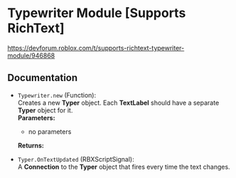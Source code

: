 # Typewriter Module \[Supports RichText\]
https://devforum.roblox.com/t/supports-richtext-typewriter-module/946868

## Documentation

<!--=====-->
* `Typewriter.new` (Function):<br />
  Creates a new **Typer** object. Each **TextLabel** should have a separate **Typer** object for it.<br />
  **Parameters:**
  <ul>
    <li>no parameters</li>
  </ul>
  
  **Returns:**
<!--=====-->

<!--=====-->
* `Typer.OnTextUpdated` (RBXScriptSignal):<br />
A **Connection** to the **Typer** object that fires every time the text changes.
<!--=====-->

